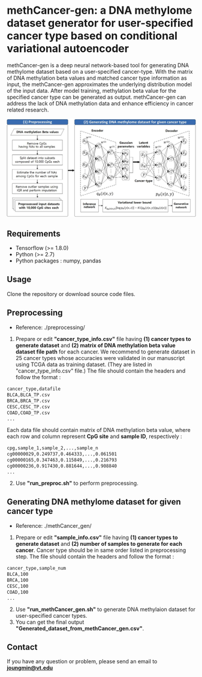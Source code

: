 # methCancer-gen: a DNA methylome dataset generator for user-specified cancer type based on conditional variational autoencoder
methCancer-gen is a deep neural network-based tool for generating DNA methylome dataset based on a user-specified cancer-type. With the matrix of DNA methylation beta values and matched cancer type information as input, the methCancer-gen approximates the underlying distribution model of the input data. After model training, methylation beta value for the specified cancer type can be generated as output. methCancer-gen can address the lack of DNA methylation data and enhance efficiency in cancer related research.

![Figure](https://github.com/cbi-bioinfo/methCancer-gen/blob/master/cancer_generator.jpg?raw=true)

## Requirements
* Tensorflow (>= 1.8.0)
* Python (>= 2.7)
* Python packages : numpy, pandas

## Usage
Clone the repository or download source code files.

## Preprocessing

* Reference: ./preprocessing/

1. Prepare or edit **"cancer_type_info.csv"** file having **(1) cancer types to generate dataset** and **(2) matrix of DNA methylation beta value dataset file path** for each cancer. We recommend to generate dataset in 25 cancer types whose accuracies were validated in our manuscript using TCGA data as training dataset. (They are listed in "cancer_type_info.csv" file.) The file should contain the headers and follow the format :

```
cancer_type,datafile
BLCA,BLCA_TP.csv
BRCA,BRCA_TP.csv
CESC,CESC_TP.csv
COAD,COAD_TP.csv
...
```

Each data file should contain matrix of DNA methylation beta value, where each row and column represent **CpG site** and **sample ID**, respectively :

```
cpg,sample_1,sample_2,...,sample_n
cg00000029,0.249737,0.464333,...,0.061501
cg00000165,0.347463,0.115849,...,0.216793
cg00000236,0.917430,0.881644,...,0.908840
...
```

2. Use **"run_preproc.sh"** to perform preprocessing.

## Generating DNA methylome dataset for given cancer type

* Reference: ./methCancer_gen/

1. Prepare or edit **"sample_info.csv"** file having **(1) cancer types to generate dataset** and **(2) number of samples to generate for each cancer**. Cancer type should be in same order listed in preprocessing step. The file should contain the headers and follow the format : 
```
cancer_type,sample_num
BLCA,100
BRCA,100
CESC,100
COAD,100
...
```

2. Use **"run_methCancer_gen.sh"** to generate DNA methylaion dataset for user-specified cancer types. 
3. You can get the final output **"Generated_dataset_from_methCancer_gen.csv"**.

## Contact
If you have any question or problem, please send an email to **joungmin@vt.edu**
